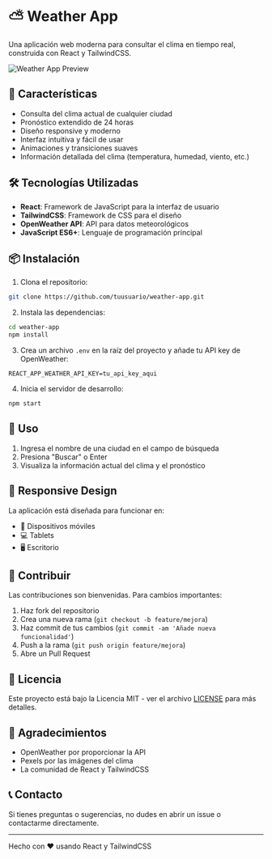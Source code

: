# ⛅ Weather App

Una aplicación web moderna para consultar el clima en tiempo real, construida con React y TailwindCSS.

![Weather App Preview](https://images.pexels.com/photos/1118873/pexels-photo-1118873.jpeg)

## 🌟 Características

- Consulta del clima actual de cualquier ciudad
- Pronóstico extendido de 24 horas
- Diseño responsive y moderno
- Interfaz intuitiva y fácil de usar
- Animaciones y transiciones suaves
- Información detallada del clima (temperatura, humedad, viento, etc.)

## 🛠️ Tecnologías Utilizadas

- **React**: Framework de JavaScript para la interfaz de usuario
- **TailwindCSS**: Framework de CSS para el diseño
- **OpenWeather API**: API para datos meteorológicos
- **JavaScript ES6+**: Lenguaje de programación principal

## 📦 Instalación

1. Clona el repositorio:
```bash
git clone https://github.com/tuusuario/weather-app.git
```

2. Instala las dependencias:
```bash
cd weather-app
npm install
```

3. Crea un archivo `.env` en la raíz del proyecto y añade tu API key de OpenWeather:
```env
REACT_APP_WEATHER_API_KEY=tu_api_key_aqui
```

4. Inicia el servidor de desarrollo:
```bash
npm start
```

## 🚀 Uso

1. Ingresa el nombre de una ciudad en el campo de búsqueda
2. Presiona "Buscar" o Enter
3. Visualiza la información actual del clima y el pronóstico

## 📱 Responsive Design

La aplicación está diseñada para funcionar en:
- 📱 Dispositivos móviles
- 💻 Tablets
- 🖥️ Escritorio

## 🤝 Contribuir

Las contribuciones son bienvenidas. Para cambios importantes:

1. Haz fork del repositorio
2. Crea una nueva rama (`git checkout -b feature/mejora`)
3. Haz commit de tus cambios (`git commit -am 'Añade nueva funcionalidad'`)
4. Push a la rama (`git push origin feature/mejora`)
5. Abre un Pull Request

## 📄 Licencia

Este proyecto está bajo la Licencia MIT - ver el archivo [LICENSE](LICENSE) para más detalles.

## 👏 Agradecimientos

- OpenWeather por proporcionar la API
- Pexels por las imágenes del clima
- La comunidad de React y TailwindCSS

## 📞 Contacto

Si tienes preguntas o sugerencias, no dudes en abrir un issue o contactarme directamente.

---
Hecho con ❤️ usando React y TailwindCSS
